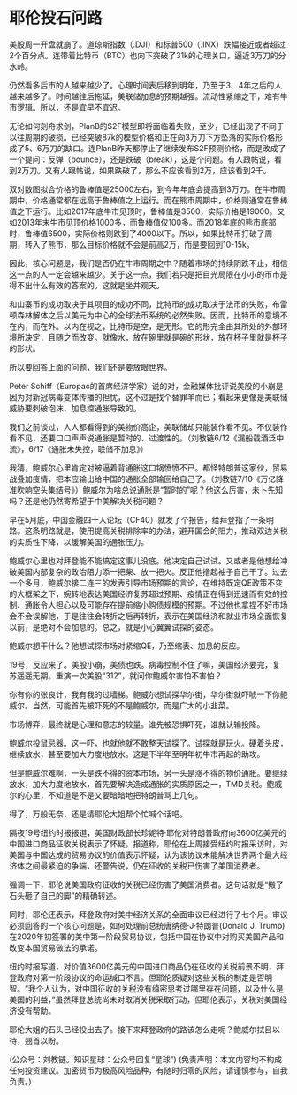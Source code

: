 # 耶伦投石问路

美股周一开盘就崩了。道琼斯指数（.DJI）和标普500（.INX）跌幅接近或者超过2个百分点。连带着比特币（BTC）也向下突破了31k的心理关口，逼近3万刀的分水岭。

仍然看多后市的人越来越少了。心理时间表后移到明年，乃至于3、4年之后的人越来越多了。时间越往后拖延，美联储加息的预期越强。流动性紧缩之下，难有牛市逻辑。所以，还是宜早不宜迟。

无论如何刻舟求剑，PlanB的S2F模型即将面临着失败，至少，已经出现了不同于以往周期的破损。已经突破87k的模型价格和正在向3万刀下方坠落的实际价格形成了5、6万刀的缺口。连PlanB昨天都停止了继续发布S2F预测价格，而是改成了一个提问：反弹（bounce），还是跌破（break），这是个问题。有人跟帖说，看到2万刀。又有人跟帖说，如果跌破了，那么不应该看到2万，应该看到2千。

双对数图拟合价格的鲁棒值是25000左右，到今年年底会提高到3万刀。在牛市周期中，价格通常都在远高于鲁棒值之上运行。而在熊市周期中，价格则通常在鲁棒值之下运行。比如2017年底牛市见顶时，鲁棒值是3500，实际价格是19000。又如2013年末牛市见顶价格1000多，而鲁棒值仅100多。而2018年底的熊市底部时，鲁棒值6500，实际价格则跌到了4000以下。所以，如果比特币打破了周期，转入了熊市，那么目标价格就不会是前高2万，而是要回到10-15k。

因此，核心问题是，我们是否仍在牛市周期之中？随着市场的持续阴跌不止，相信这一点的人一定会越来越少。关于这一点，我们若只是把目光局限在小小的币市是得不出什么有效的答案的。这就是坐井观天。

和山寨币的成功取决于其项目的成功不同，比特币的成功取决于法币的失败，布雷顿森林解体之后以美元为中心的全球法币系统的必然失败。因而，比特币的意境不在内，而在外。以内在视之，比特币是空，是无形。它的形完全由其所处的外部环境所决定，且随之而改变。就像水，放在碗里就是碗的形状，放在杯子里就是杯子的形状。

所以要回答上面的问题，我们还是要放眼世界。

Peter Schiff（Europac的首席经济学家）说的对，金融媒体批评说美股的小崩是因为对新冠病毒变体传播的担忧，这不过是找个替罪羊而已；看起来更像是美联储威胁要刺破泡沫、加息控通胀导致的。

我们之前谈过，人人都看得到的美物价高企，美联储却只能装作看不见。不仅装作看不见，还要口口声声说通胀是暂时的、过渡性的。（刘教链6/12《漏船载酒泛中流》，6/17《通胀未失控，联储不加息》）

我猜，鲍威尔心里肯定对被逼着背通胀这口锅愤愤不已。都怪特朗普这家伙，贸易战叠加疫情，把本应输出给中国的通胀全部输回给自己了。（刘教链7/10《万亿降准吹响空头集结号》）鲍威尔为啥总说通胀是“暂时的”呢？他这么厉害，未卜先知吗？还是他仍然寄希望于中美解决关税问题？

早在5月底，中国金融四十人论坛（CF40）就发了个报告，给拜登指了一条明路。这条明路就是，使用提高关税排除率的办法，避开国会的阻力，推动双边关税的实质性下降，以缓解美国的通胀压力。

鲍威尔心里也对拜登能不能搞定这事儿没底。他决定自己试试。又或者是他想给冲破美国内部复杂的政治阻力添一把柴、放一把火。反正他撸起袖子自己干了。过去一个多月，鲍威尔接二连三的发表引导市场预期的言论，在维持既定QE政策不变的大框架之下，婉转地表达美国经济复苏超过预期、疫情正在得到迅速而有效的控制、通胀令人担心以及可能存在提前缩小购债规模的预期。不过他也拿捏不好市场会不会误解他，于是往往会转折之后再转折，表示在美国经济和就业市场全面恢复以前，是绝对不会加息的。总之，就是小心翼翼试探的姿态。

鲍威尔想干什么？他想试探市场对紧缩QE，乃至缩表、加息的反应。

19号，反应来了。美股小崩，美债也跌。病毒控制不住了嘛，美国经济要完，复苏遥遥无期。重演一次美股“312”，就问你鲍威尔害怕不害怕？

你有你的张良计，我有我的过墙梯。鲍威尔想试探华尔街，华尔街就吓唬一下你鲍威尔。当然，可能首先被吓死的不是鲍威尔，而是广大的小韭菜。

市场博弈，最终就是心理和意志的较量。谁先被恐惧吓死，谁就认输投降。

鲍威尔投鼠忌器。这一吓，也就他就不敢整天试探了。试探就是玩火。硬着头皮，继续放水，甚至要加大力度地放水。这是下半年至明年初牛市再起的助攻。

但是鲍威尔难啊，一头是跌不得的资本市场，另一头是涨不得的物价通胀。要继续放水，加大力度地放水，首先要解决造成通胀的实质原因之一，TMD关税。鲍威尔的心里，不知道是不是又要暗暗地把特朗普骂上几句。

得了，万般无奈，还是请耶伦大姐帮个忙喊个话吧。

隔夜19号纽约时报报道，美国财政部长珍妮特·耶伦对特朗普政府向3600亿美元的中国进口商品征收关税表示了怀疑。报道称，耶伦在上周接受纽约时报采访时，对美国与中国达成的贸易协议的价值表示怀疑，认为该协议未能解决世界两个最大经济体之间最紧迫的争端，还警告说，仍在征收的关税已伤害了美国消费者。

强调一下，耶伦说美国政府征收的关税已经伤害了美国消费者。这句话就是“搬了石头砸了自己的脚”的精确转述。

同时，耶伦还表示，拜登政府对美中经济关系的全面审议已经进行了七个月。审议必须回答的一个核心问题是，如何处理前总统唐纳德·J·特朗普\(Donald J. Trump\)在2020年初签署的美中第一阶段贸易协议，包括中国在协议中对购买美国产品和改变本国贸易做法的承诺。

纽约时报写道，对价值3600亿美元的中国进口商品仍在征收的关税前景不明，拜登政府对第一阶段协议的命运缄口不言。但耶伦质疑对这些关税的制定是否明智。“我个人认为，对中国征收的关税没有缜密思考过哪里存在问题，以及什么是美国的利益，”虽然拜登总统尚未对取消关税采取行动，但耶伦表示，关税对美国经济没有帮助。

耶伦大姐的石头已经投出去了。接下来拜登政府的路该怎么走呢？鲍威尔拭目以待，翘首以盼。

\(公众号：刘教链。知识星球：公众号回复“星球”\)  \(免责声明：本文内容均不构成任何投资建议。加密货币为极高风险品种，有随时归零的风险，请谨慎参与，自我负责。\)


